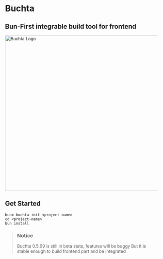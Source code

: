 # Buchta
## Bun-First integrable build tool for frontend

<img src="./buchta.png" alt="Buchta Logo" width="512"/>

## Get Started

```
bunx buchta init <project-name>
cd <project-name>
bun install
```

> ### Notice
> Buchta 0.5.99 is still in beta state, features will be buggy
> But it is stable enough to build frontend part and be integrated
